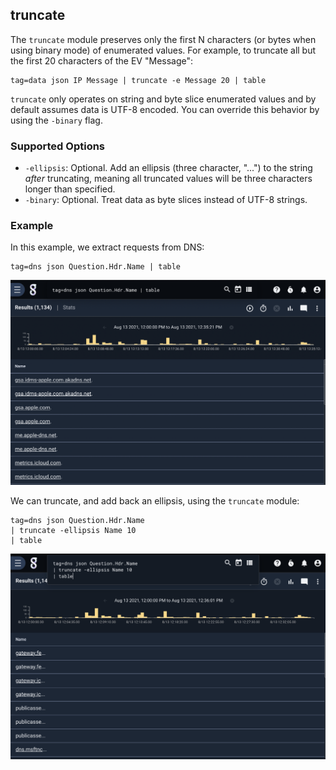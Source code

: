 ## truncate 

The `truncate` module preserves only the first N characters (or bytes when using binary mode) of enumerated values. For example, to truncate all but the first 20 characters of the EV "Message":

```
tag=data json IP Message | truncate -e Message 20 | table
```

`truncate` only operates on string and byte slice enumerated values and by default assumes data is UTF-8 encoded. You can override this behavior by using the `-binary` flag.

### Supported Options

* `-ellipsis`: Optional. Add an ellipsis (three character, "...") to the string *after* truncating, meaning all truncated values will be three characters longer than specified.
* `-binary`: Optional. Treat data as byte slices instead of UTF-8 strings.

### Example

In this example, we extract requests from DNS:

```
tag=dns json Question.Hdr.Name | table
```

![Example 1](example1.png)

We can truncate, and add back an ellipsis, using the `truncate` module: 

```
tag=dns json Question.Hdr.Name 
| truncate -ellipsis Name 10 
| table
```

![Example 2](example2.png)

